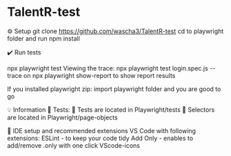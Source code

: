 # TalentR-test



⚙️ Setup
git clone https://github.com/wascha3/TalentR-test
cd to playwright folder and run npm install

✔️ Run tests

npx playwright test
Viewing the trace: 
npx playwright test login.spec.js --trace on 
npx playwright show-report to show report results



If you installed playwright zip:
import playwright folder and you are good to go

💡 Information
🧪 Tests:
📁 Tests are located in Playwright/tests
📁 Selectors are located in Playwright/page-objects 


💠 IDE setup and recommended extensions
VS Code with following extensions:
ESLint - to keep your code tidy
Add Only - enables to add/remove .only with one click VScode-icons

